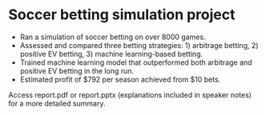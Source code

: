 # Soccer betting simulation project

- Ran a simulation of soccer betting on over 8000 games.
- Assessed and compared three betting strategies: 1) arbitrage betting, 2) positive EV betting, 3) machine learning-based betting. 
- Trained machine learning model that outperformed both arbitrage and positive EV betting in the long run.
- Estimated profit of $792 per season achieved from $10 bets.

Access report.pdf or report.pptx (explanations included in speaker notes) for a more detailed summary.
